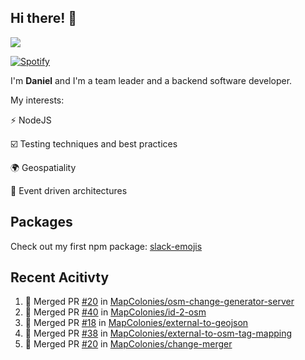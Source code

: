 ## Hi there! 👋

<p>
  <img src="https://github-readme-stats.vercel.app/api?username=syncush&theme=tokyonight">
</p>

[![Spotify](https://novatorem-rust.vercel.app/api/spotify)](https://open.spotify.com/user/syncush)

I'm **Daniel** and I'm a team leader and a backend software developer.

My interests:

⚡ NodeJS

☑️ Testing techniques and best practices

🌍 Geospatiality

🧠 Event driven architectures

## Packages
Check out my first npm package: [slack-emojis](https://www.npmjs.com/package/slack-emojis)

## Recent Acitivty
<!--START_SECTION:activity-->
1. 🎉 Merged PR [#20](https://github.com/MapColonies/osm-change-generator-server/pull/20) in [MapColonies/osm-change-generator-server](https://github.com/MapColonies/osm-change-generator-server)
2. 🎉 Merged PR [#40](https://github.com/MapColonies/id-2-osm/pull/40) in [MapColonies/id-2-osm](https://github.com/MapColonies/id-2-osm)
3. 🎉 Merged PR [#18](https://github.com/MapColonies/external-to-geojson/pull/18) in [MapColonies/external-to-geojson](https://github.com/MapColonies/external-to-geojson)
4. 🎉 Merged PR [#38](https://github.com/MapColonies/external-to-osm-tag-mapping/pull/38) in [MapColonies/external-to-osm-tag-mapping](https://github.com/MapColonies/external-to-osm-tag-mapping)
5. 🎉 Merged PR [#20](https://github.com/MapColonies/change-merger/pull/20) in [MapColonies/change-merger](https://github.com/MapColonies/change-merger)
<!--END_SECTION:activity-->
